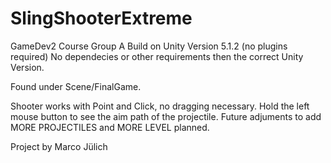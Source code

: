 # SlingShooterExtreme
GameDev2 Course Group A
Build on Unity Version 5.1.2 (no plugins required)
No dependecies or other requirements then the correct Unity Version.

Found under Scene/FinalGame.

Shooter works with Point and Click, no dragging necessary. 
Hold the left mouse button to see the aim path of the projectile.
Future adjuments to add MORE PROJECTILES and MORE LEVEL planned.

Project by Marco Jülich

